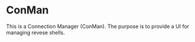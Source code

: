 # ConMan
This is a Connection Manager (ConMan). The purpose is to provide a UI for managing revese shells. 
